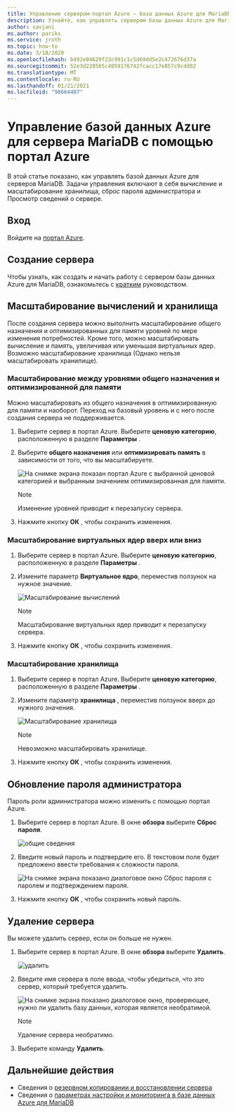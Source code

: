 ```yaml
---
title: Управление сервером-портал Azure — база данных Azure для MariaDB
description: Узнайте, как управлять сервером базы данных Azure для MariaDB из портал Azure.
author: savjani
ms.author: pariks
ms.service: jroth
ms.topic: how-to
ms.date: 3/18/2020
ms.openlocfilehash: b492e04629f23c991c1c5d69dd5e2c472676d37a
ms.sourcegitcommit: 52e3d220565c4059176742fcacc17e857c9cdd02
ms.translationtype: MT
ms.contentlocale: ru-RU
ms.lasthandoff: 01/21/2021
ms.locfileid: "98664407"
---
```

# <a name="manage-an-azure-database-for-mariadb-server-using-the-azure-portal"></a>Управление базой данных Azure для сервера MariaDB с помощью портал Azure
В этой статье показано, как управлять базой данных Azure для серверов MariaDB. Задачи управления включают в себя вычисление и масштабирование хранилища, сброс пароля администратора и Просмотр сведений о сервере.

## <a name="sign-in"></a>Вход
Войдите на [портал Azure](https://portal.azure.com).

## <a name="create-a-server"></a>Создание сервера
Чтобы узнать, как создать и начать работу с сервером базы данных Azure для MariaDB, ознакомьтесь с [кратким](quickstart-create-mariadb-server-database-using-azure-portal.md) руководством.

## <a name="scale-compute-and-storage"></a>Масштабирование вычислений и хранилища

После создания сервера можно выполнить масштабирование общего назначения и оптимизированных для памяти уровней по мере изменения потребностей. Кроме того, можно масштабировать вычисление и память, увеличивая или уменьшая виртуальных ядер. Возможно масштабирование хранилища (Однако нельзя масштабировать хранилище).

### <a name="scale-between-general-purpose-and-memory-optimized-tiers"></a>Масштабирование между уровнями общего назначения и оптимизированной для памяти

Можно масштабировать из общего назначения в оптимизированную для памяти и наоборот. Переход на базовый уровень и с него после создания сервера не поддерживается. 

1. Выберите сервер в портал Azure. Выберите **ценовую категорию**, расположенную в разделе **Параметры** .

2. Выберите **общего назначения** или **оптимизировать память** в зависимости от того, что вы масштабируете. 

    ![На снимке экрана показан портал Azure с выбранной ценовой категорией и выбранным значением оптимизированная для памяти.](./media/howto-create-manage-server-portal/change-pricing-tier.png)

    > [!NOTE]
    > Изменение уровней приводит к перезапуску сервера.

4. Нажмите кнопку **ОК** , чтобы сохранить изменения.


### <a name="scale-vcores-up-or-down"></a>Масштабирование виртуальных ядер вверх или вниз

1. Выберите сервер в портал Azure. Выберите **ценовую категорию**, расположенную в разделе **Параметры** .

2. Измените параметр **Виртуальное ядро**, переместив ползунок на нужное значение.

    ![Масштабирование вычислений](./media/howto-create-manage-server-portal/scaling-compute.png)

    > [!NOTE]
    > Масштабирование виртуальных ядер приводит к перезапуску сервера.

3. Нажмите кнопку **ОК** , чтобы сохранить изменения.


### <a name="scale-storage-up"></a>Масштабирование хранилища

1. Выберите сервер в портал Azure. Выберите **ценовую категорию**, расположенную в разделе **Параметры** .

2. Измените параметр **хранилища** , переместив ползунок вверх до нужного значения.

    ![Масштабирование хранилища](./media/howto-create-manage-server-portal/scaling-storage.png)

    > [!NOTE]
    > Невозможно масштабировать хранилище.

3. Нажмите кнопку **ОК** , чтобы сохранить изменения.


## <a name="update-admin-password"></a>Обновление пароля администратора
Пароль роли администратора можно изменить с помощью портал Azure.

1. Выберите сервер в портал Azure. В окне **обзора** выберите **Сброс пароля**.

   ![общие сведения](./media/howto-create-manage-server-portal/overview-reset-password.png)

2. Введите новый пароль и подтвердите его. В текстовом поле будет предложено ввести требования к сложности пароля.

   ![На снимке экрана показано диалоговое окно Сброс пароля с паролем и подтверждением пароля.](./media/howto-create-manage-server-portal/reset-password.png)

3. Нажмите кнопку **ОК** , чтобы сохранить новый пароль.


## <a name="delete-a-server"></a>Удаление сервера

Вы можете удалить сервер, если он больше не нужен. 

1. Выберите сервер в портал Azure. В окне **обзора** выберите **Удалить**.

    ![удалить](./media/howto-create-manage-server-portal/overview-delete.png)

2. Введите имя сервера в поле ввода, чтобы убедиться, что это сервер, который требуется удалить.

    ![На снимке экрана показано диалоговое окно, проверяющее, нужно ли удалить базу данных, которая является необратимой.](./media/howto-create-manage-server-portal/confirm-delete.png)

    > [!NOTE]
    > Удаление сервера необратимо.

3. Выберите команду **Удалить**.


## <a name="next-steps"></a>Дальнейшие действия
- Сведения о [резервном копировании и восстановлении сервера](howto-restore-server-portal.md)
- Сведения о [параметрах настройки и мониторинга в базе данных Azure для MariaDB](concepts-monitoring.md)

